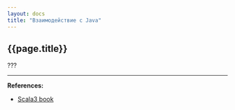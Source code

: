 ```yaml
---
layout: docs
title: "Взаимодействие с Java"
---
```


## {{page.title}}

???


---

**References:**
- [Scala3 book](https://docs.scala-lang.org/scala3/book/interacting-with-java.html)
